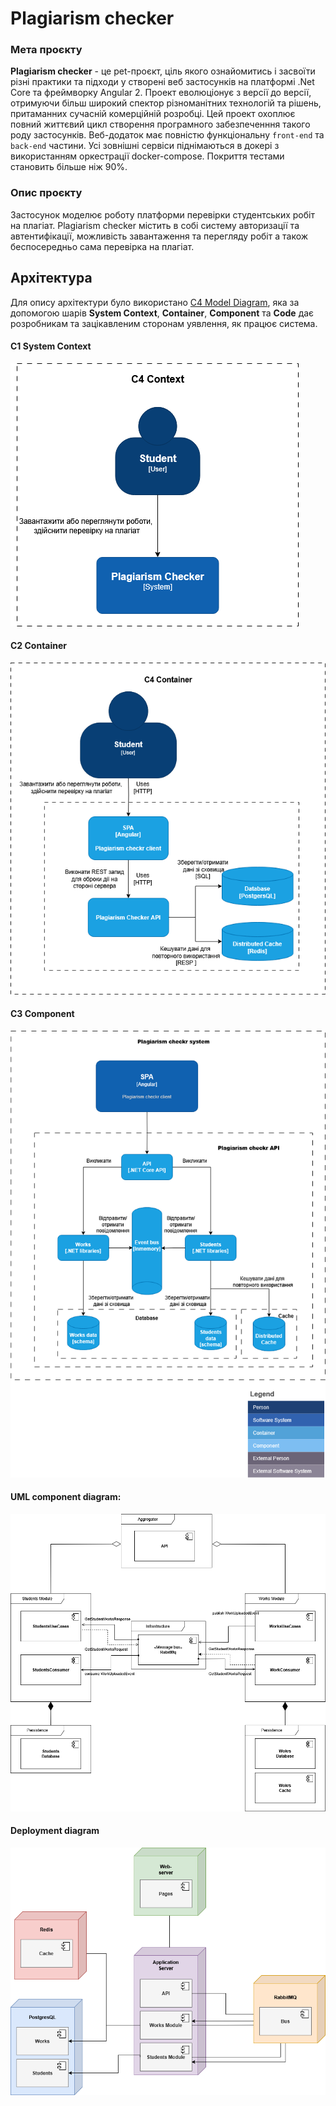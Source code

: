 # Plagiarism checker  

### Мета проєкту

**Plagiarism checker** - це pet-проєкт, ціль якого ознайомитись і засвоїти різні практики та підходи у створені веб застосунків
на платформі .Net Core та фреймворку Angular 2. Проект еволюціонує з версії до версії, отримуючи більш широкий спектор різноманітних технологій та рішень,
притаманних сучасній комерційній розробці. Цей проект охоплює повний життєвий цикл створення програмного забезпеченння такого роду
застосунків. Веб-додаток має повністю функціональну `front-end` та `back-end` частини. Усі зовнішні сервіси піднімаються в докері з
використанням оркестрації docker-compose. Покриття тестами становить більше ніж 90%.

### Опис проєкту
Застосунок моделює роботу платформи перевірки студентських робіт на плагіат. Plagiarism checker містить в собі систему
авторизації та автентифікації, можливість завантаження та перегляду робіт а також беспосередньо сама перевірка на плагіат. 

## Архітектура

Для опису архітектури було використано [C4 Model Diagram](https://c4model.com/), яка за допомогою шарів **System Context**, **Container**, **Component**
та **Code** дає розробникам та зацікавленим сторонам уявлення, як працює система.

#### C1 System Context

![](https://github.com/Nazg0r/.NET-labs/blob/lab3/Docs/Images/C1-diagram.png)

#### C2 Container

![](https://github.com/Nazg0r/.NET-labs/blob/lab3/Docs/Images/C2-diagream.png)

#### C3 Component

![](https://github.com/Nazg0r/.NET-labs/blob/lab3/Docs/Images/C3-diagream.png)

#### UML component diagram:

![](https://github.com/Nazg0r/.NET-labs/blob/lab3/Docs/Images/UML-components.png)

#### Deployment diagram

![](https://github.com/Nazg0r/.NET-labs/blob/lab3/Docs/Images/deployment-diagram.png)
